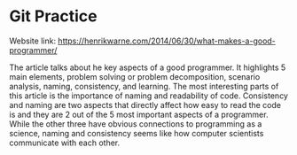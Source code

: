 # Git Practice
Website link: https://henrikwarne.com/2014/06/30/what-makes-a-good-programmer/

The article talks about he key aspects of a good programmer. It highlights 5 main elements, problem solving or problem decomposition, scenario analysis, naming, consistency, and learning. The most interesting parts of this article is the importance of naming and readability of code. Consistency and naming are two aspects that directly affect how easy to read the code is and they are 2 out of the 5 most important aspects of a programmer. While the other three have obvious connections to programming as a science, naming and consistency seems like how computer scientists communicate with each other.